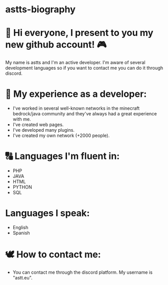 # astts-biography

# 📂 Hi everyone, I present to you my new github account! 🎮

My name is astts and I'm an active developer. I'm aware of several development languages ​​so if you want to contact me you can do it through discord.

# 👀 My experience as a developer:
- I've worked in several well-known networks in the minecraft bedrock/java community and they've always had a great experience with me.
- I've created web pages.
- I've developed many plugins.
- I've created my own network (+2000 people).

# 🔠 Languages ​​I'm fluent in:
- PHP
- JAVA
- HTML
- PYTHON
- SQL

# Languages I speak:
- English
- Spanish

# 🕊️ How to contact me:
- You can contact me through the discord platform. My username is "astt.eu".
